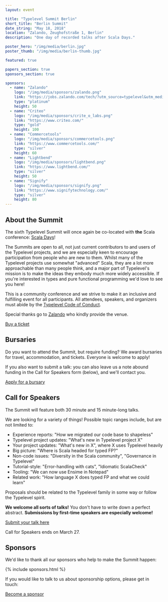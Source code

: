 ```yaml
---
layout: event

title: "Typelevel Summit Berlin"
short_title: "Berlin Summit"
date_string: "May 18, 2018"
location: "Zalando, Zeughofstraße 1, Berlin"
description: "One day of recorded talks after Scala Days."

poster_hero: "/img/media/berlin.jpg"
poster_thumb: "/img/media/berlin-thumb.jpg"

featured: true

papers_section: true
sponsors_section: true

sponsors:
  - name: "Zalando"
    logo: "/img/media/sponsors/zalando.png"
    link: "https://jobs.zalando.com/tech/?utm_source=typelevel&utm_medium=event-page-organic-b&utm_campaign=2018-css&utm_content=01-typelevel-summit"
    type: "platinum"
    height: 50
  - name: "Criteo"
    logo: "/img/media/sponsors/crite_o_labs.png"
    link: "https://www.criteo.com/"
    type: "gold"
    height: 100
  - name: "Commercetools"
    logo: "/img/media/sponsors/commercetools.png"
    link: "https://www.commercetools.com/"
    type: "silver"
    height: 60
  - name: "Lightbend"
    logo: "/img/media/sponsors/lightbend.png"
    link: "https://www.lightbend.com/"
    type: "silver"
    height: 50
  - name: "Signify"
    logo: "/img/media/sponsors/signify.png"
    link: "https://www.signifytechnology.com/"
    type: "silver"
    height: 80
---
```


## About the Summit

The sixth Typelevel Summit will once again be co-located with **the** Scala conference: <a href="https://eu.scaladays.org/">Scala Days</a>!

The Summits are open to all, not just current contributors to and users of the Typelevel projects, and we are especially keen to encourage participation from people who are new to them.
Whilst many of the Typelevel projects use somewhat "advanced" Scala, they are a lot more approachable than many people think, and a major part of Typelevel's mission is to make the ideas they embody much more widely accessible.
If you're interested in types and pure functional programming we'd love to see you here!

This is a community conference and we strive to make it an inclusive and fulfilling event for all participants. All attendees, speakers, and organizers must abide by the [Typelevel Code of Conduct](/conduct.html).

Special thanks go to [Zalando](https://jobs.zalando.com/tech/?utm_source=typelevel&utm_medium=event-page-organic-b&utm_campaign=2018-css&utm_content=01-typelevel-summit) who kindly provide the venue.

<a class="btn large" href="https://ti.to/typelevel-summit/typelevel-summit-berlin/">Buy a ticket</a>


## Bursaries

Do you want to attend the Summit, but require funding? We award bursaries for travel, accommodation, and tickets. Everyone is welcome to apply!

If you also want to submit a talk: you can also leave us a note abound funding in the Call for Speakers form (below), and we'll contact you.

<a class="btn large" href="https://docs.google.com/forms/d/e/1FAIpQLSdhS66p9RgW1KQDsTREE8kQRkWge45WKHZXcMLruyl_2lexYg/viewform">Apply for a bursary</a>


## Call for Speakers

The Summit will feature both 30 minute and 15 minute-long talks.

We are looking for a variety of things! Possible topic ranges include, but are not limited to:

  - Experience reports:  "How we migrated our code base to shapeless"
  - Typelevel project updates: "What's new in Typelevel project X"
  - Your project updates: "What's new in X", where X uses Typelevel heavily
  - Big picture: "Where is Scala headed for typed FP?"
  - Non-code issues: "Diversity in the Scala community", "Governance in Typelevel"
  - Tutorial-style: "Error-handling with cats", "Idiomatic ScalaCheck"
  - Tooling: "We can now use Ensime in Notepad"
  - Related work: "How language X does typed FP and what we could learn"

Proposals should be related to the Typelevel family in some way or follow the Typelevel spirit.

**We welcome all sorts of talks!** You don't have to write down a perfect abstract. **Submissions by first-time speakers are especially welcome!**

<a class="btn large" href="https://www.papercall.io/typelevel-summit-berlin-2018">Submit your talk here</a>

Call for Speakers ends on March 27.

## Sponsors

We'd like to thank all our sponsors who help to make the Summit happen:

{% include sponsors.html %}

If you would like to talk to us about sponsorship options, please get in touch:

<a class="btn large" href="mailto:info@typelevel.org">Become a sponsor</a>
